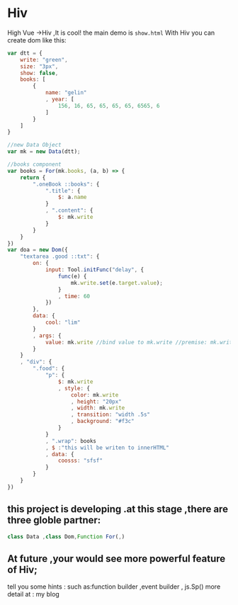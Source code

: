 # Hiv
High Vue ->Hiv ,It is cool!
the main demo is `show.html`
With Hiv you can create dom like this:
```js
var dtt = {
    write: "green",
    size: "3px",
    show: false,
    books: [
        {
            name: "gelin"
            , year: [
                156, 16, 65, 65, 65, 65, 6565, 6
            ]
        }
    ]
}

//new Data Object
var mk = new Data(dtt);

//books component
var books = For(mk.books, (a, b) => {
    return {
        ".oneBook ::books": {
            ".title": {
                $: a.name
            }
            , ".content": {
                $: mk.write
            }
        }
    }
})
var doa = new Dom({
    "textarea .good ::txt": {
        on: {
            input: Tool.initFunc("delay", {
                func(e) {
                    mk.write.set(e.target.value);
                }
                , time: 60
            })
        },
        data: {
            cool: "lim"
        }
        , args: {
            value: mk.write //bind value to mk.write //premise: mk.write is an object
        }
    }
    , "div": {
        ".food": {
            "p": {
                $: mk.write
                , style: {
                    color: mk.write
                    , height: "20px"
                    , width: mk.write
                    , transition: "width .5s"
                    , background: "#f3c"
                }
            }
            , ".wrap": books
            , $ :"this will be writen to innerHTML"
            , data: {
                coosss: "sfsf"
            }
        }
    }
})
```
## this project is developing .at this stage ,there are three globle partner:
```js
class Data ,class Dom,Function For(,)
```

## At future ,your would see more powerful feature of Hiv;
tell you some hints :
such as:function builder
,event builder 
, js.Sp() 
more detail at : my blog
